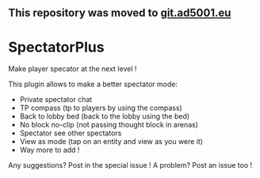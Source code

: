 ## This repository was moved to [git.ad5001.eu](https://git.ad5001.eu/Ad5001/SpectatorPlus)
# SpectatorPlus
Make player specator at the next level !

This plugin allows to make a better spectator mode:			
			
- Private spectator chat
- TP compass (tp to players by using the compass)
- Back to lobby bed (back to the lobby using the bed)
- No block no-clip (not passing thought block in arenas)
- Spectator see other spectators
- View as mode (tap on an entity and view as you were it)
- Way more to add !
	
Any suggestions? Post in the special issue !
A problem? Post an issue too !
